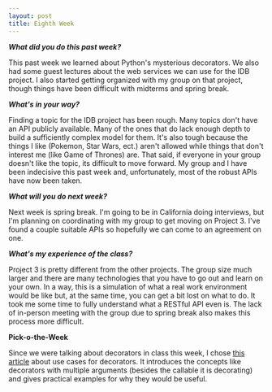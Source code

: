 ```yaml
---
layout: post
title: Eighth Week
---
```

<p><b><i>What did you do this past week?</i></b></p>
<p>This past week we learned about Python's mysterious decorators. We also had some guest lectures about the web services we can use for the IDB project. I also started getting organized with my group on that project, though things have been difficult with midterms and spring break.</p>
<p><b><i>What's in your way?</i></b></p>
<p>Finding a topic for the IDB project has been rough. Many topics don't have an API publicly available. Many of the ones that do lack enough depth to build a sufficiently complex model for them. It's also tough because the things I like (Pokemon, Star Wars, ect.) aren't allowed while things that don't interest me (like Game of Thrones) are. That said, if everyone in your group doesn't like the topic, its difficult to move forward. My group and I have been indecisive this past week and, unfortunately, most of the robust APIs have now been taken.</p>
<p><b><i>What will you do next week?</i></b></p>
<p>Next week is spring break. I'm going to be in California doing interviews, but I'm planning on coordinating with my group to get moving on Project 3. I've found a couple suitable APIs so hopefully we can come to an agreement on one.</p>
<p><b><i>What's my experience of the class?</i></b></p>
<p>Project 3 is pretty different from the other projects. The group size much larger and there are many technologies that you have to go out and learn on your own. In a way, this is a simulation of what a real work environment would be like but, at the same time, you can get a bit lost on what to do. It took me some time to fully understand what a RESTful API even is. The lack of in-person meeting with the group due to spring break also makes this process more difficult.</p>
<p><b>Pick-o-the-Week</b></p>
<p>Since we were talking about decorators in class this week, I chose <a href = "https://www.codementor.io/sheena/advanced-use-python-decorators-class-function-du107nxsv"> this article</a> about use cases for decorators. It introduces the concepts like decorators with multiple arguments (besides the callable it is decorating) and gives practical examples for why they would be useful.</p>
